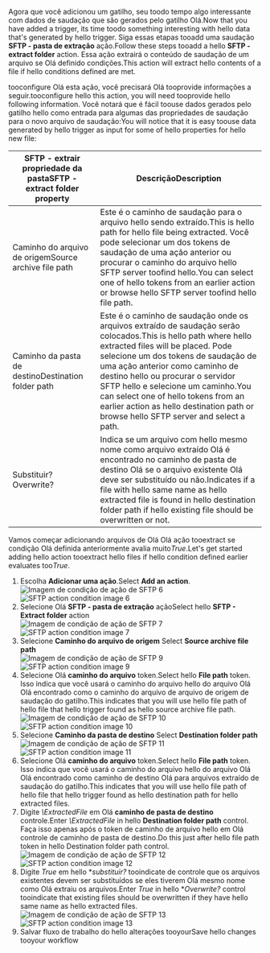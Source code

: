 <span data-ttu-id="e6420-101">Agora que você adicionou um gatilho, seu toodo tempo algo interessante com dados de saudação que são gerados pelo gatilho Olá.</span><span class="sxs-lookup"><span data-stu-id="e6420-101">Now that you have added a trigger, its time toodo something interesting with hello data that's generated by hello trigger.</span></span> <span data-ttu-id="e6420-102">Siga essas etapas tooadd uma saudação **SFTP - pasta de extração** ação.</span><span class="sxs-lookup"><span data-stu-id="e6420-102">Follow these steps tooadd a hello **SFTP - extract folder** action.</span></span> <span data-ttu-id="e6420-103">Essa ação extrairá o conteúdo de saudação de um arquivo se Olá definido condições.</span><span class="sxs-lookup"><span data-stu-id="e6420-103">This action will extract hello contents of a file if hello conditions defined are met.</span></span> 

<span data-ttu-id="e6420-104">tooconfigure Olá esta ação, você precisará Olá tooprovide informações a seguir.</span><span class="sxs-lookup"><span data-stu-id="e6420-104">tooconfigure hello this action, you will need tooprovide hello following information.</span></span> <span data-ttu-id="e6420-105">Você notará que é fácil toouse dados gerados pelo gatilho hello como entrada para algumas das propriedades de saudação para o novo arquivo de saudação:</span><span class="sxs-lookup"><span data-stu-id="e6420-105">You will notice that it is easy toouse data generated  by hello trigger as input for some of hello properties for hello new file:</span></span>

| <span data-ttu-id="e6420-106">SFTP - extrair propriedade da pasta</span><span class="sxs-lookup"><span data-stu-id="e6420-106">SFTP - extract folder property</span></span> | <span data-ttu-id="e6420-107">Descrição</span><span class="sxs-lookup"><span data-stu-id="e6420-107">Description</span></span> |
| --- | --- |
| <span data-ttu-id="e6420-108">Caminho do arquivo de origem</span><span class="sxs-lookup"><span data-stu-id="e6420-108">Source archive file path</span></span> |<span data-ttu-id="e6420-109">Este é o caminho de saudação para o arquivo hello sendo extraído.</span><span class="sxs-lookup"><span data-stu-id="e6420-109">This is hello path for hello file being extracted.</span></span> <span data-ttu-id="e6420-110">Você pode selecionar um dos tokens de saudação de uma ação anterior ou procurar o caminho do arquivo hello SFTP server toofind hello.</span><span class="sxs-lookup"><span data-stu-id="e6420-110">You can select one of hello tokens from an earlier action or browse hello SFTP server toofind hello file path.</span></span> |
| <span data-ttu-id="e6420-111">Caminho da pasta de destino</span><span class="sxs-lookup"><span data-stu-id="e6420-111">Destination folder path</span></span> |<span data-ttu-id="e6420-112">Este é o caminho de saudação onde os arquivos extraído de saudação serão colocados.</span><span class="sxs-lookup"><span data-stu-id="e6420-112">This is hello path where hello extracted files will be placed.</span></span> <span data-ttu-id="e6420-113">Pode selecione um dos tokens de saudação de uma ação anterior como caminho de destino hello ou procurar o servidor SFTP hello e selecione um caminho.</span><span class="sxs-lookup"><span data-stu-id="e6420-113">You can select one of hello tokens from an earlier action as hello destination path or browse hello SFTP server and select a path.</span></span> |
| <span data-ttu-id="e6420-114">Substituir?</span><span class="sxs-lookup"><span data-stu-id="e6420-114">Overwrite?</span></span> |<span data-ttu-id="e6420-115">Indica se um arquivo com hello mesmo nome como arquivo extraído Olá é encontrado no caminho de pasta de destino Olá se o arquivo existente Olá deve ser substituído ou não.</span><span class="sxs-lookup"><span data-stu-id="e6420-115">Indicates if a file with hello same name as hello extracted file is found in hello destination folder path if hello existing file should be overwritten or not.</span></span> |

<span data-ttu-id="e6420-116">Vamos começar adicionando arquivos de Olá Olá ação tooextract se condição Olá definida anteriormente avalia muito*True*.</span><span class="sxs-lookup"><span data-stu-id="e6420-116">Let's get started adding hello action tooextract hello files if hello condition defined earlier evaluates too*True*.</span></span> 

1. <span data-ttu-id="e6420-117">Escolha **Adicionar uma ação**.</span><span class="sxs-lookup"><span data-stu-id="e6420-117">Select **Add an action**.</span></span>        
   <span data-ttu-id="e6420-118">![Imagem de condição de ação de SFTP 6](./media/connectors-create-api-sftp/condition-6.png)</span><span class="sxs-lookup"><span data-stu-id="e6420-118">![SFTP action condition image 6](./media/connectors-create-api-sftp/condition-6.png)</span></span>   
2. <span data-ttu-id="e6420-119">Selecione Olá **SFTP - pasta de extração** ação</span><span class="sxs-lookup"><span data-stu-id="e6420-119">Select hello **SFTP - Extract folder** action</span></span>      
   <span data-ttu-id="e6420-120">![Imagem de condição de ação de SFTP 7](./media/connectors-create-api-sftp/condition-7.png)</span><span class="sxs-lookup"><span data-stu-id="e6420-120">![SFTP action condition image 7](./media/connectors-create-api-sftp/condition-7.png)</span></span>   
3. <span data-ttu-id="e6420-121">Selecione **Caminho do arquivo de origem**            </span><span class="sxs-lookup"><span data-stu-id="e6420-121">Select **Source archive file path**            </span></span>  
   <span data-ttu-id="e6420-122">![Imagem de condição de ação de SFTP 9](./media/connectors-create-api-sftp/condition-9.png)</span><span class="sxs-lookup"><span data-stu-id="e6420-122">![SFTP action condition image 9](./media/connectors-create-api-sftp/condition-9.png)</span></span>   
4. <span data-ttu-id="e6420-123">Selecione Olá **caminho do arquivo** token.</span><span class="sxs-lookup"><span data-stu-id="e6420-123">Select hello **File path** token.</span></span> <span data-ttu-id="e6420-124">Isso indica que você usará o caminho do arquivo hello do arquivo Olá Olá encontrado como o caminho do arquivo de arquivo de origem de saudação do gatilho.</span><span class="sxs-lookup"><span data-stu-id="e6420-124">This indicates that you will use hello file path of hello file that hello trigger found as hello source archive file path.</span></span>           
   <span data-ttu-id="e6420-125">![Imagem de condição de ação de SFTP 10](./media/connectors-create-api-sftp/condition-10.png)</span><span class="sxs-lookup"><span data-stu-id="e6420-125">![SFTP action condition image 10](./media/connectors-create-api-sftp/condition-10.png)</span></span>   
5. <span data-ttu-id="e6420-126">Selecione **Caminho da pasta de destino**         </span><span class="sxs-lookup"><span data-stu-id="e6420-126">Select **Destination folder path**         </span></span>  
   <span data-ttu-id="e6420-127">![Imagem de condição de ação de SFTP 11](./media/connectors-create-api-sftp/condition-11.png)</span><span class="sxs-lookup"><span data-stu-id="e6420-127">![SFTP action condition image 11](./media/connectors-create-api-sftp/condition-11.png)</span></span>   
6. <span data-ttu-id="e6420-128">Selecione Olá **caminho do arquivo** token.</span><span class="sxs-lookup"><span data-stu-id="e6420-128">Select hello **File path** token.</span></span> <span data-ttu-id="e6420-129">Isso indica que você usará o caminho do arquivo hello do arquivo Olá Olá encontrado como caminho de destino Olá para arquivos extraído de saudação do gatilho.</span><span class="sxs-lookup"><span data-stu-id="e6420-129">This indicates that you will use hello file path of hello file that hello trigger found as hello destination path for hello extracted files.</span></span>   
7. <span data-ttu-id="e6420-130">Digite *\ExtractedFile* em Olá **caminho de pasta de destino** controle.</span><span class="sxs-lookup"><span data-stu-id="e6420-130">Enter *\ExtractedFile* in hello **Destination folder path** control.</span></span> <span data-ttu-id="e6420-131">Faça isso apenas após o token de caminho de arquivo hello em Olá controle de caminho de pasta de destino.</span><span class="sxs-lookup"><span data-stu-id="e6420-131">Do this just after hello file path token in hello Destination folder path control.</span></span>         
   <span data-ttu-id="e6420-132">![Imagem de condição de ação de SFTP 12](./media/connectors-create-api-sftp/condition-12.png)</span><span class="sxs-lookup"><span data-stu-id="e6420-132">![SFTP action condition image 12](./media/connectors-create-api-sftp/condition-12.png)</span></span>   
8. <span data-ttu-id="e6420-133">Digite *True* em hello **substituir?* tooindicate de controle que os arquivos existentes devem ser substituídos se eles tiverem Olá mesmo nome como Olá extraiu os arquivos.</span><span class="sxs-lookup"><span data-stu-id="e6420-133">Enter *True* in hello **Overwrite?* control tooindicate that existing files should be overwritten if they have hello same name as hello extracted files.</span></span>      
   <span data-ttu-id="e6420-134">![Imagem de condição de ação de SFTP 13](./media/connectors-create-api-sftp/condition-13.png)</span><span class="sxs-lookup"><span data-stu-id="e6420-134">![SFTP action condition image 13](./media/connectors-create-api-sftp/condition-13.png)</span></span>   
9. <span data-ttu-id="e6420-135">Salvar fluxo de trabalho do hello alterações tooyour</span><span class="sxs-lookup"><span data-stu-id="e6420-135">Save hello changes tooyour workflow</span></span>  

